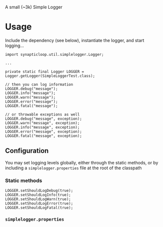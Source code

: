 A small (~3k) Simple Logger

# Usage

Include the dependency (see below), instantiate the logger, and start logging...

```
import synapticloop.util.simplelogger.Logger;

...

private static final Logger LOGGER = Logger.getLogger(SimpleLoggerTest.class);

// then you can log information
LOGGER.debug("message");
LOGGER.info("message");
LOGGER.warn("message");
LOGGER.error("message");
LOGGER.fatal("message");

// or throwable exceptions as well
LOGGER.debug("message", exception);
LOGGER.warn("message", exception);
LOGGER.info("message", exception);
LOGGER.error("message", exception);
LOGGER.fatal("message", exception);
```

## Configuration

You may set logging levels globally, either through the static methods, or by including a `simplelogger.properties` file at the root of the classpath

### Static methods

```
LOGGER.setShouldLogDebug(true);
LOGGER.setShouldLogInfo(true);
LOGGER.setShouldLogWarn(true);
LOGGER.setShouldLogError(true);
LOGGER.setShouldLogFatal(true);
```

### `simplelogger.properties`

